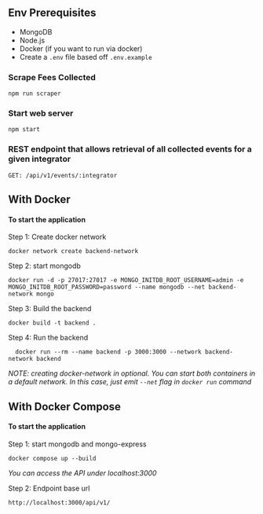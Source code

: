 ## Env Prerequisites
- MongoDB
- Node.js 
- Docker (if you want to run via docker)
- Create a `.env` file based off `.env.example`

### Scrape Fees Collected

    npm run scraper

### Start web server
    npm start

### REST endpoint that allows retrieval of all collected events for a given integrator
    GET: /api/v1/events/:integrator


## With Docker

#### To start the application

Step 1: Create docker network

    docker network create backend-network

Step 2: start mongodb 

    docker run -d -p 27017:27017 -e MONGO_INITDB_ROOT_USERNAME=admin -e MONGO_INITDB_ROOT_PASSWORD=password --name mongodb --net backend-network mongo 

Step 3: Build the backend
    
    docker build -t backend .

Step 4: Run the backend

      docker run --rm --name backend -p 3000:3000 --network backend-network backend

_NOTE: creating docker-network in optional. You can start both containers in a default network. In this case, just emit `--net` flag in `docker run` command_

## With Docker Compose

#### To start the application

Step 1: start mongodb and mongo-express

    docker compose up --build
    
_You can access the API under localhost:3000_
    
Step 2: Endpoint base url

    http://localhost:3000/api/v1/
    
